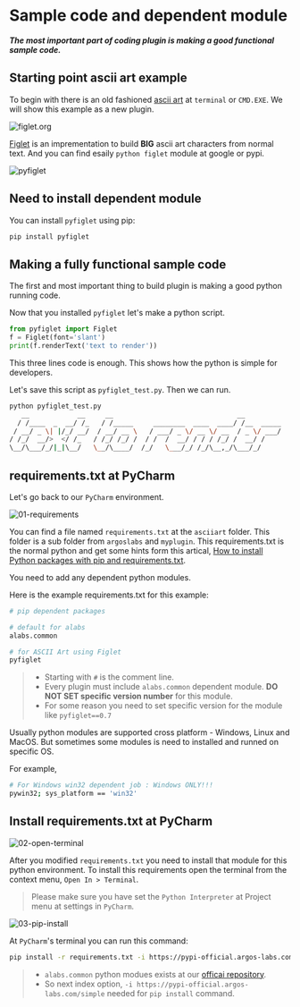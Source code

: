 # Sample code and dependent module

***The most important part of coding plugin is making a good functional sample code.***

## Starting point ascii art example
To begin with there is an old fashioned [ascii art](https://en.wikipedia.org/wiki/ASCII_art) at `terminal` or `CMD.EXE`. We will show this example as a new plugin.

![figlet.org](https://raw.githubusercontent.com/Jerry-Chae/pot-sdk-doc/main/Captures/03-Make_Plugin_PyCharm/04-dependent-modules/figlet-org.png)

[Figlet](http://www.figlet.org) is an imprementation to build **BIG** ascii art characters from normal text. 
And you can find esaily `python figlet` module at google or pypi.

![pyfiglet](https://raw.githubusercontent.com/Jerry-Chae/pot-sdk-doc/main/Captures/03-Make_Plugin_PyCharm/04-dependent-modules/pyfiglet.png)

## Need to install dependent module

You can install `pyfiglet` using pip:
``` sh
pip install pyfiglet
```

## Making a fully functional sample code

The first and most important thing to build plugin is making a good python running code.

Now that you installed `pyfiglet` let's make a python script.

``` python
from pyfiglet import Figlet
f = Figlet(font='slant')
print(f.renderText('text to render'))
```

This three lines code is enough. This shows how the python is simple for developers.

Let's save this script as `pyfiglet_test.py`. Then we can run.

```sh
python pyfiglet_test.py
   __            __     __                               __
  / /____  _  __/ /_   / /_____     ________  ____  ____/ /__  _____
 / __/ _ \| |/_/ __/  / __/ __ \   / ___/ _ \/ __ \/ __  / _ \/ ___/
/ /_/  __/>  </ /_   / /_/ /_/ /  / /  /  __/ / / / /_/ /  __/ /
\__/\___/_/|_|\__/   \__/\____/  /_/   \___/_/ /_/\__,_/\___/_/
```

## requirements.txt at PyCharm
Let's go back to our `PyCharm` environment.

![01-requirements](https://raw.githubusercontent.com/Jerry-Chae/pot-sdk-doc/main/Captures/03-Make_Plugin_PyCharm/04-dependent-modules/01-requirements.png)

You can find a file named `requirements.txt` at the `asciiart` folder. This folder is a sub folder from `argoslabs` and `myplugin`. This requirements.txt is the normal python and get some hints form this artical, [How to install Python packages with pip and requirements.txt](https://note.nkmk.me/en/python-pip-install-requirements/).

You need to add any dependent python modules.

Here is the example requirements.txt for this example:

```sh
# pip dependent packages

# default for alabs
alabs.common

# for ASCII Art using Figlet
pyfiglet
```

> * Starting with `#` is the comment line.
> * Every plugin must include `alabs.common` dependent module. **DO NOT SET specific version number** for this module.
> * For some reason you need to set specific version for the module like `pyfiglet==0.7`

Usually python modules are supported cross platform - Windows, Linux and MacOS. But sometimes some modules is need to installed and runned on specific OS. 

For example, 

``` sh
# For Windows win32 dependent job : Windows ONLY!!!
pywin32; sys_platform == 'win32'
```

## Install requirements.txt at PyCharm

![02-open-terminal](https://raw.githubusercontent.com/Jerry-Chae/pot-sdk-doc/main/Captures/03-Make_Plugin_PyCharm/04-dependent-modules/02-open-terminal.png)

After you modified `requirements.txt` you need to install that module for this python environment. 
To install this requirements open the terminal from the context menu, `Open In > Terminal`.

> Please make sure you have set the `Python Interpreter` at Project menu at settings in `PyCharm`.

![03-pip-install](https://raw.githubusercontent.com/Jerry-Chae/pot-sdk-doc/main/Captures/03-Make_Plugin_PyCharm/04-dependent-modules/03-pip-install.png)

At `PyCharm`'s terminal you can run this command:

``` sh
pip install -r requirements.txt -i https://pypi-official.argos-labs.com/simple
```

> * `alabs.common` python modues exists at our [officai repository](https://pypi-official.argos-labs.com).
> * So next index option, `-i https://pypi-official.argos-labs.com/simple` needed for `pip install` command.

